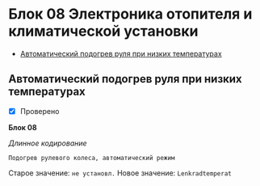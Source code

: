 # Блок 08 Электроника отопителя и климатической установки
* [Автоматический подогрев руля при низких температурах](#автоматический-подогрев-руля-при-низких-температурах)

## Автоматический подогрев руля при низких температурах
- [x] Проверено

**Блок 08**

*Длинное кодирование*

`Подогрев рулевого колеса, автоматический режим`

Старое значение: `не установл.` Новое значение: `Lenkradtemperat`

